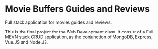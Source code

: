 # Movie Buffers Guides and Reviews
Full stack application for movies guides and reviews.

This is the final project for the Web Development class. 
It consist of a Full MEVN stack CRUD application, as the conjunction of MongoDB, Express, Vue.JS and Node.JS.
